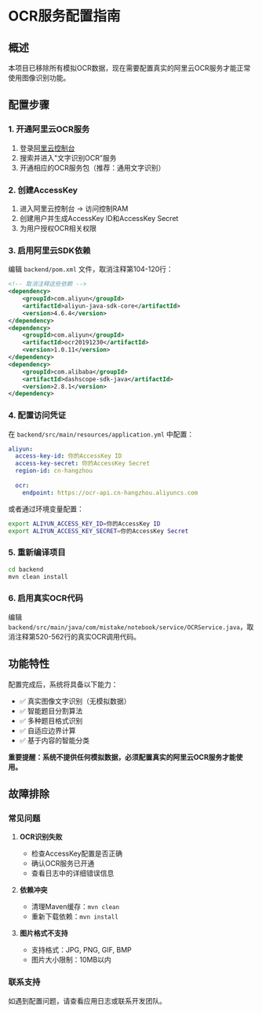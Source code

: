 # OCR服务配置指南

## 概述

本项目已移除所有模拟OCR数据，现在需要配置真实的阿里云OCR服务才能正常使用图像识别功能。

## 配置步骤

### 1. 开通阿里云OCR服务

1. 登录[阿里云控制台](https://www.aliyun.com/)
2. 搜索并进入"文字识别OCR"服务
3. 开通相应的OCR服务包（推荐：通用文字识别）

### 2. 创建AccessKey

1. 进入阿里云控制台 -> 访问控制RAM
2. 创建用户并生成AccessKey ID和AccessKey Secret
3. 为用户授权OCR相关权限

### 3. 启用阿里云SDK依赖

编辑 `backend/pom.xml` 文件，取消注释第104-120行：

```xml
<!-- 取消注释这些依赖 -->
<dependency>
    <groupId>com.aliyun</groupId>
    <artifactId>aliyun-java-sdk-core</artifactId>
    <version>4.6.4</version>
</dependency>
<dependency>
    <groupId>com.aliyun</groupId>
    <artifactId>ocr20191230</artifactId>
    <version>1.0.11</version>
</dependency>
<dependency>
    <groupId>com.alibaba</groupId>
    <artifactId>dashscope-sdk-java</artifactId>
    <version>2.8.1</version>
</dependency>
```

### 4. 配置访问凭证

在 `backend/src/main/resources/application.yml` 中配置：

```yaml
aliyun:
  access-key-id: 你的AccessKey ID
  access-key-secret: 你的AccessKey Secret
  region-id: cn-hangzhou
  
  ocr:
    endpoint: https://ocr-api.cn-hangzhou.aliyuncs.com
```

或者通过环境变量配置：

```bash
export ALIYUN_ACCESS_KEY_ID=你的AccessKey ID
export ALIYUN_ACCESS_KEY_SECRET=你的AccessKey Secret
```

### 5. 重新编译项目

```bash
cd backend
mvn clean install
```

### 6. 启用真实OCR代码

编辑 `backend/src/main/java/com/mistake/notebook/service/OCRService.java`，取消注释第520-562行的真实OCR调用代码。

## 功能特性

配置完成后，系统将具备以下能力：

- ✅ 真实图像文字识别（无模拟数据）
- ✅ 智能题目分割算法
- ✅ 多种题目格式识别
- ✅ 自适应边界计算
- ✅ 基于内容的智能分类

**重要提醒：系统不提供任何模拟数据，必须配置真实的阿里云OCR服务才能使用。**

## 故障排除

### 常见问题

1. **OCR识别失败**
   - 检查AccessKey配置是否正确
   - 确认OCR服务已开通
   - 查看日志中的详细错误信息

2. **依赖冲突**
   - 清理Maven缓存：`mvn clean`
   - 重新下载依赖：`mvn install`

3. **图片格式不支持**
   - 支持格式：JPG, PNG, GIF, BMP
   - 图片大小限制：10MB以内

### 联系支持

如遇到配置问题，请查看应用日志或联系开发团队。